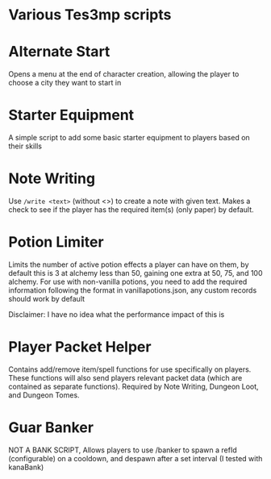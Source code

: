 # Various Tes3mp scripts

# Alternate Start
Opens a menu at the end of character creation, allowing the player to choose a city they want to start in

# Starter Equipment
A simple script to add some basic starter equipment to players based on their skills

# Note Writing
Use ```/write <text>``` (without <>) to create a note with given text.
Makes a check to see if the player has the required item(s) (only paper) by default.

# Potion Limiter
Limits the number of active potion effects a player can have on them, by default this is 3 at alchemy less
than 50, gaining one extra at 50, 75, and 100 alchemy.
For use with non-vanilla potions, you need to add the required information following the format in vanillapotions.json, any custom records should work by default

Disclaimer: I have no idea what the performance impact of this is

# Player Packet Helper
Contains add/remove item/spell functions for use specifically on players. These functions will also send
players relevant packet data (which are contained as separate functions). Required by Note Writing, Dungeon Loot, 
and Dungeon Tomes.

# Guar Banker
NOT A BANK SCRIPT, Allows players to use /banker to spawn a refId (configurable) on a cooldown, and despawn after a set interval (I tested with kanaBank)
